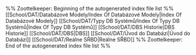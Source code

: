 %% Zoottelkeeper: Beginning of the autogenerated index file list  %%
[[School/DAT/Databázové Modely/Index Of Databázové Modely|Index Of Databázové Modely]]
[[School/DAT/Typy DB Systémů/Index Of Typy DB Systémů|Index Of Typy DB Systémů]]
[[School/DAT/DBS Historie|DBS Historie]]
[[School/DAT/DBS|DBS]]
[[School/DAT/Úvod do Databází|Úvod do Databází]]
[[School/DAT/Reálne SŘBD|Reálne SŘBD]]
%% Zoottelkeeper: End of the autogenerated index file list  %%

